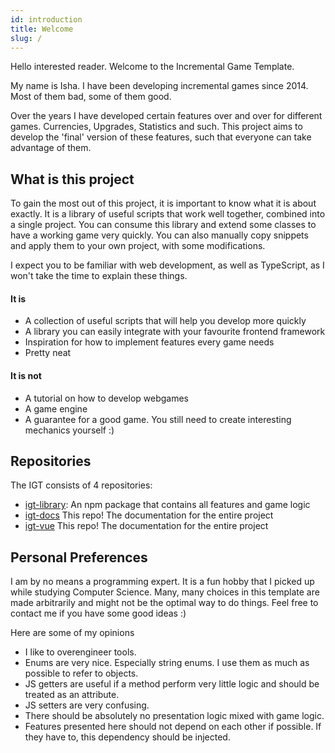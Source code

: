 ```yaml
---
id: introduction
title: Welcome
slug: /
---
```


Hello interested reader. Welcome to the Incremental Game Template.

My name is Isha. I have been developing incremental games since 2014. Most of them bad, some of them good.

Over the years I have developed certain features over and over for different games.
Currencies, Upgrades, Statistics and such.
This project aims to develop the 'final' version of these features, such that everyone can take advantage of them.


## What is this project
To gain the most out of this project, it is important to know what it is about exactly.
It is a library of useful scripts that work well together, combined into a single project.
You can consume this library and extend some classes to have a working game very quickly.
You can also manually copy snippets and apply them to your own project, with some modifications.

I expect you to be familiar with web development, as well as TypeScript, as I won't take the time to explain these things.

#### It is
- A collection of useful scripts that will help you develop more quickly
- A library you can easily integrate with your favourite frontend framework
- Inspiration for how to implement features every game needs
- Pretty neat

#### It is not
- A tutorial on how to develop webgames
- A game engine
- A guarantee for a good game. You still need to create interesting mechanics yourself :)

## Repositories
The IGT consists of 4 repositories:

- [igt-library](https://github.com/123ishaTest/igt-library): An npm package that contains all features and game logic
- [igt-docs](https://github.com/123ishaTest/igt-docs) This repo! The documentation for the entire project
- [igt-vue](https://github.com/123ishaTest/igt-library) This repo! The documentation for the entire project

## Personal Preferences
I am by no means a programming expert. It is a fun hobby that I picked up while studying Computer Science.
Many, many choices in this template are made arbitrarily and might not be the optimal way to do things.
Feel free to contact me if you have some good ideas :)

Here are some of my opinions

- I like to overengineer tools.
- Enums are very nice. Especially string enums. I use them as much as possible to refer to objects.
- JS getters are useful if a method perform very little logic and should be treated as an attribute.
- JS setters are very confusing.
- There should be absolutely no presentation logic mixed with game logic.
- Features presented here should not depend on each other if possible. If they have to, this dependency should be injected.

